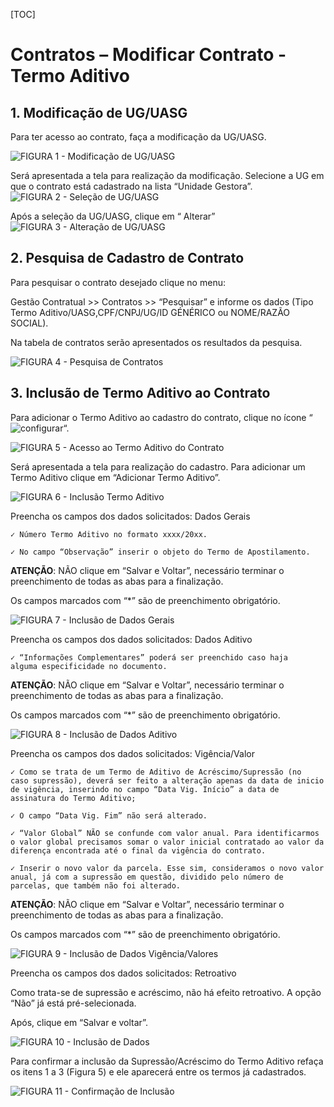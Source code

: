 [TOC]

# Contratos – Modificar Contrato -Termo Aditivo

## 1. Modificação de UG/UASG

Para ter acesso ao contrato, faça a modificação da UG/UASG.

![FIGURA 1 - Modificação de UG/UASG](./images/figura1.JPG)

Será apresentada a tela para realização da modificação. Selecione a UG em
que o contrato está cadastrado na lista “Unidade Gestora”.
![FIGURA 2 - Seleção de UG/UASG](./images/figura2.JPG)

Após a seleção da UG/UASG, clique em “ Alterar”
![FIGURA 3 - Alteração de UG/UASG](./images/figura3.JPG)

## 2. Pesquisa de Cadastro de Contrato
Para pesquisar o contrato desejado clique no menu:

Gestão Contratual >> Contratos >> “Pesquisar” e informe os dados (Tipo
Termo Aditivo/UASG,CPF/CNPJ/UG/ID GÉNÉRICO ou NOME/RAZÃO SOCIAL).

Na tabela de contratos serão apresentados os resultados da pesquisa.

![FIGURA 4 - Pesquisa de Contratos](./images/figura4.JPG)

## 3. Inclusão de Termo Aditivo ao Contrato
Para adicionar o Termo Aditivo ao cadastro do contrato, clique no ícone
“![configurar](../../../icons/configurar.JPG)“.

![FIGURA 5 - Acesso ao Termo Aditivo do Contrato](./images/figura5.JPG)

Será apresentada a tela para realização do cadastro. Para adicionar um
Termo Aditivo clique em “Adicionar Termo Aditivo”.

![FIGURA 6 - Inclusão Termo Aditivo](./images/figura6.JPG)

Preencha os campos dos dados solicitados: Dados Gerais

    ✓ Número Termo Aditivo no formato xxxx/20xx.

    ✓ No campo “Observação” inserir o objeto do Termo de Apostilamento.

**ATENÇÃO**: NÃO clique em “Salvar e Voltar”, necessário terminar o
preenchimento de todas as abas para a finalização.

Os campos marcados com “*” são de preenchimento obrigatório.

![FIGURA 7 - Inclusão de Dados Gerais](./images/figura7.JPG)

Preencha os campos dos dados solicitados: Dados Aditivo

    ✓ “Informações Complementares” poderá ser preenchido caso haja
    alguma especificidade no documento.

**ATENÇÃO**: NÃO clique em “Salvar e Voltar”, necessário terminar o
preenchimento de todas as abas para a finalização.

Os campos marcados com “*” são de preenchimento obrigatório.

![FIGURA 8 - Inclusão de Dados Aditivo](./images/figura8.JPG)

Preencha os campos dos dados solicitados: Vigência/Valor

    ✓ Como se trata de um Termo de Aditivo de Acréscimo/Supressão (no
    caso supressão), deverá ser feito a alteração apenas da data de inicio
    de vigência, inserindo no campo “Data Vig. Início” a data de
    assinatura do Termo Aditivo;

    ✓ O campo “Data Vig. Fim” não será alterado.

    ✓ “Valor Global” NÃO se confunde com valor anual. Para identificarmos
    o valor global precisamos somar o valor inicial contratado ao valor da
    diferença encontrada até o final da vigência do contrato.

    ✓ Inserir o novo valor da parcela. Esse sim, consideramos o novo valor
    anual, já com a supressão em questão, dividido pelo número de
    parcelas, que também não foi alterado.

**ATENÇÃO**: NÃO clique em “Salvar e Voltar”, necessário terminar o
preenchimento de todas as abas para a finalização.

Os campos marcados com “*” são de preenchimento obrigatório.

![FIGURA 9 - Inclusão de Dados Vigência/Valores](./images/figura9.JPG)

Preencha os campos dos dados solicitados: Retroativo

Como trata-se de supressão e acréscimo, não há efeito retroativo. A opção
“Não” já está pré-selecionada.

Após, clique em “Salvar e voltar”. 

![FIGURA 10 - Inclusão de Dados](./images/figura10.JPG)

Para confirmar a inclusão da Supressão/Acréscimo do Termo Aditivo refaça
os itens 1 a 3 (Figura 5) e ele aparecerá entre os termos já cadastrados.

![FIGURA 11 - Confirmação de Inclusão](./images/figura11.JPG)